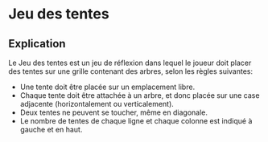 # Jeu des tentes

## Explication

Le Jeu des tentes est un jeu de réflexion dans lequel le joueur doit placer des tentes sur une
grille contenant des arbres, selon les règles suivantes:
- Une tente doit être placée sur un emplacement libre.
- Chaque tente doit être attachée à un arbre, et donc placée sur une case adjacente (horizontalement ou verticalement).
- Deux tentes ne peuvent se toucher, même en diagonale.
- Le nombre de tentes de chaque ligne et chaque colonne est indiqué à gauche et en haut.